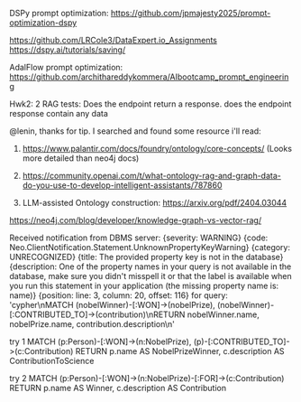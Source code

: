 DSPy prompt optimization:
https://github.com/jpmajesty2025/prompt-optimization-dspy

https://github.com/LRCole3/DataExpert.io_Assignments
https://dspy.ai/tutorials/saving/

AdalFlow prompt optimization:
https://github.com/archithareddykommera/AIbootcamp_prompt_engineering

Hwk2:
2 RAG tests:
Does the endpoint return a response.
does the endpoint response contain any data


@lenin, thanks for tip. I searched and found some resource i'll read:
1. https://www.palantir.com/docs/foundry/ontology/core-concepts/
(Looks more detailed than neo4j docs)

2. https://community.openai.com/t/what-ontology-rag-and-graph-data-do-you-use-to-develop-intelligent-assistants/787860

3. LLM-assisted Ontology construction: https://arxiv.org/pdf/2404.03044

https://neo4j.com/blog/developer/knowledge-graph-vs-vector-rag/


Received notification from DBMS server: {severity: WARNING} {code: Neo.ClientNotification.Statement.UnknownPropertyKeyWarning} {category: UNRECOGNIZED} {title: The provided property key is not in the database} {description: One of the property names in your query is not available in the database, make sure you didn't misspell it or that the label is available when you run this statement in your application (the missing property name is: name)} {position: line: 3, column: 20, offset: 116} for query: 'cypher\nMATCH (nobelWinner)-[:WON]->(nobelPrize), (nobelWinner)-[:CONTRIBUTED_TO]->(contribution)\nRETURN nobelWinner.name, nobelPrize.name, contribution.description\n'

try 1
MATCH (p:Person)-[:WON]->(n:NobelPrize), (p)-[:CONTRIBUTED_TO]->(c:Contribution)
RETURN p.name AS NobelPrizeWinner, c.description AS ContributionToScience

try 2
MATCH (p:Person)-[:WON]->(n:NobelPrize)-[:FOR]->(c:Contribution)
RETURN p.name AS Winner, c.description AS Contribution